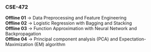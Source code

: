 ### **CSE-472**
**Offline 01** -> Data Preprocessing and Feature Engineering \
**Offline 02** -> Logistic Regression with Bagging and Stacking \
**Offline 03** -> Function Approximation with Neural Network and Backpropagation \
**Offline 04** -> Principal component analysis (PCA) and Expectation-Maximization (EM) algorithm


